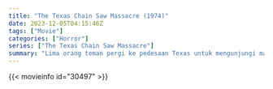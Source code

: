 ```yaml
---
title: "The Texas Chain Saw Massacre (1974)"
date: 2023-12-05T04:15:46Z
tags: ["Movie"]
categories: ["Horror"]
series: ["The Texas Chain Saw Massacre"]
summary: "Lima orang teman pergi ke pedesaan Texas untuk mengunjungi makam seorang kakek. Dalam perjalanan mereka menemukan sesuatu yang tampak seperti rumah kosong, hanya untuk menemukan sesuatu yang menyeramkan di dalamnya. Sesuatu yang dipersenjatai dengan gergaji mesin."
---
```


<mux-player stream-type="on-demand"
src="https://kp3d-my.sharepoint.com/personal/ryoo_kp3d_onmicrosoft_com/_layouts/15/download.aspx?share=EXblcsF-pO9JskKCncDJiu0BeoQ_tJYfDokQsTpRLYDKPg" prefer-playback="mse" controls>

</mux-player>


{{< movieinfo id="30497" >}}

<script src="https://cdn.jsdelivr.net/npm/@mux/mux-player"></script>

 <script type="application/ld+json ">
{
"@context": "https://schema.org/",
"@type": "VideoObject",
"name": "The Texas Chain Saw Massacre (1974)",
"contentUrl": "https://stream.mux.com/FbnTKtMXLELWkaSbdRFo2884dAvtJ8OW0071wr9idrAc.m3u8",
"thumbnailUrl": "https://www.themoviedb.org/t/p/original/s4yGBsAJ93OMVGlUVCQmunZpVUF.jpg?width=314&fit_mode=preserve&time=25",
"uploadDate": "2023-12-05T04:15:46Z",
}

</script>